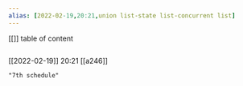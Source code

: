 ```yaml
---
alias: [2022-02-19,20:21,union list-state list-concurrent list]
---
```

[[]]
table of content
```toc
```

[[2022-02-19]] 20:21
[[a246]]
```query
"7th schedule"
```